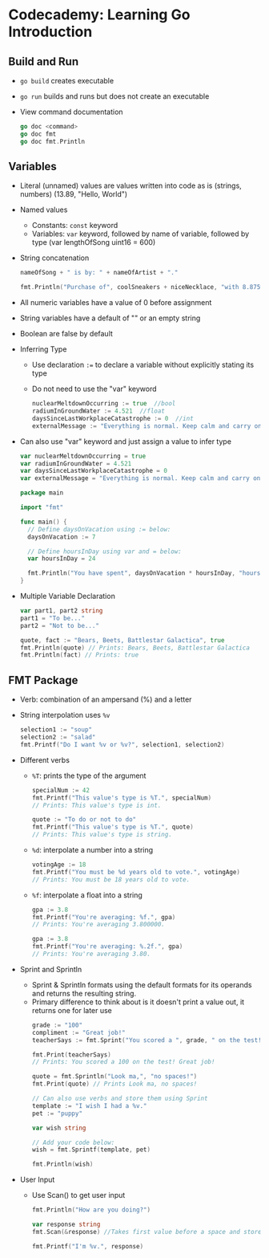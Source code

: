 # Codecademy: Learning Go Introduction

## Build and Run
- ```go build``` creates executable
- ```go run``` builds and runs but does not create an executable

- View command documentation

  ```go
  go doc <command>
  go doc fmt
  go doc fmt.Println
  ```

## Variables
- Literal (unnamed) values are values written into code as is (strings, numbers) (13.89, "Hello, World")
- Named values
    - Constants: ```const``` keyword
    - Variables: ```var``` keyword, followed by name of variable, followed by type (var lengthOfSong uint16 = 600)
- String concatenation

  ```go
  nameOfSong + " is by: " + nameOfArtist + "."

  fmt.Println("Purchase of", coolSneakers + niceNecklace, "with 8.875% sales tax", taxCalculation, "equal to", coolSneakers + niceNecklace + taxCalculation)
  ```

- All numeric variables have a value of 0 before assignment
- String variables have a default of "" or an empty string
- Boolean are false by default

- Inferring Type
    - Use declaration ```:=``` to declare a variable without explicitly stating its type
    - Do not need to use the "var" keyword

      ```go
      nuclearMeltdownOccurring := true  //bool
      radiumInGroundWater := 4.521  //float
      daysSinceLastWorkplaceCatastrophe := 0  //int
      externalMessage := "Everything is normal. Keep calm and carry on."  //string
      ```

- Can also use "var" keyword and just assign a value to infer type

  ```go
  var nuclearMeltdownOccurring = true
  var radiumInGroundWater = 4.521
  var daysSinceLastWorkplaceCatastrophe = 0
  var externalMessage = "Everything is normal. Keep calm and carry on."
  ```

  ```go
  package main

  import "fmt"

  func main() {
    // Define daysOnVacation using := below:
    daysOnVacation := 7

    // Define hoursInDay using var and = below:
    var hoursInDay = 24

    fmt.Println("You have spent", daysOnVacation * hoursInDay, "hours on vacation.")
  }
  ```

- Multiple Variable Declaration

  ```go
  var part1, part2 string
  part1 = "To be..."
  part2 = "Not to be..."

  quote, fact := "Bears, Beets, Battlestar Galactica", true
  fmt.Println(quote) // Prints: Bears, Beets, Battlestar Galactica
  fmt.Println(fact) // Prints: true
  ```

## FMT Package

- Verb: combination of an ampersand (%) and a letter
- String interpolation uses ```%v```

    ```go
    selection1 := "soup"
    selection2 := "salad"
    fmt.Printf("Do I want %v or %v?", selection1, selection2)
    ```
- Different verbs
  - ```%T```: prints the type of the argument
    ```go
    specialNum := 42
    fmt.Printf("This value's type is %T.", specialNum)
    // Prints: This value's type is int.

    quote := "To do or not to do"
    fmt.Printf("This value's type is %T.", quote)
    // Prints: This value's type is string.
    ```
  - ```%d```: interpolate a number into a string
    ```go
    votingAge := 18
    fmt.Printf("You must be %d years old to vote.", votingAge)
    // Prints: You must be 18 years old to vote.
    ```
  - ```%f```: interpolate a float into a string
    ```go
    gpa := 3.8
    fmt.Printf("You're averaging: %f.", gpa)
    // Prints: You're averaging 3.800000.

    gpa := 3.8
    fmt.Printf("You're averaging: %.2f.", gpa)
    // Prints: You're averaging 3.80.
    ```
- Sprint and Sprintln
  - Sprint & Sprintln formats using the default formats for its operands and returns the
    resulting string.
  - Primary difference to think about is it doesn't print a value out, it returns one for later use
    ```go
    grade := "100"
    compliment := "Great job!"
    teacherSays := fmt.Sprint("You scored a ", grade, " on the test! ", compliment)

    fmt.Print(teacherSays)
    // Prints: You scored a 100 on the test! Great job!

    quote = fmt.Sprintln("Look ma,", "no spaces!")
    fmt.Print(quote) // Prints Look ma, no spaces!

    // Can also use verbs and store them using Sprint
    template := "I wish I had a %v."
    pet := "puppy"

    var wish string

    // Add your code below:
    wish = fmt.Sprintf(template, pet)

    fmt.Println(wish)

    ```
- User Input
  - Use Scan() to get user input
    ```go
    fmt.Println("How are you doing?")

    var response string
    fmt.Scan(&response) //Takes first value before a space and stores it in response

    fmt.Printf("I'm %v.", response)
    ```

